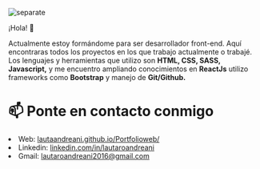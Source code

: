![separate](https://user-images.githubusercontent.com/79154442/127740361-888d74c6-a163-41ec-9fac-51f38e64822d.jpg)

¡Hola! 👋

Actualmente estoy formándome para ser desarrollador front-end. Aquí encontraras todos los proyectos en los que trabajo actualmente o trabajé.
Los lenguajes y herramientas que utilizo son <strong>HTML, CSS, SASS, Javascript,</strong> y me encuentro ampliando conocimientos en <strong>ReactJs</strong> utilizo frameworks como <strong>Bootstrap</strong> y manejo de <strong>Git/Github.</strong>

# 📫 Ponte en contacto conmigo

<li>Web: <a href="https://www.lautaandreani.github.io/Portfolioweb/" target="_blank">lautaandreani.github.io/Portfolioweb/</a></li>
<li>Linkedin: <a href="https://www.linkedin.com/in/lautaroandreani" target="_blank">linkedin.com/in/lautaroandreani</a></li>
<li>Gmail: <a href="mailto:lautaroandreani2016@gmail.com" target="_blank">lautaroandreani2016@gmail.com</a></li>

